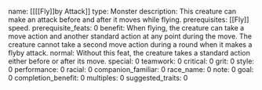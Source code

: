 name: [[[[Fly]]by Attack]]
type: Monster
description: This creature can make an attack before and after it moves while flying.
prerequisites: [[Fly]] speed.
prerequisite_feats: 0
benefit: When flying, the creature can take a move action and another standard action at any point during the move. The creature cannot take a second move action during a round when it makes a flyby attack.
normal: Without this feat, the creature takes a standard action either before or after its move.
special: 0
teamwork: 0
critical: 0
grit: 0
style: 0
performance: 0
racial: 0
companion_familiar: 0
race_name: 0
note: 0
goal: 0
completion_benefit: 0
multiples: 0
suggested_traits: 0
